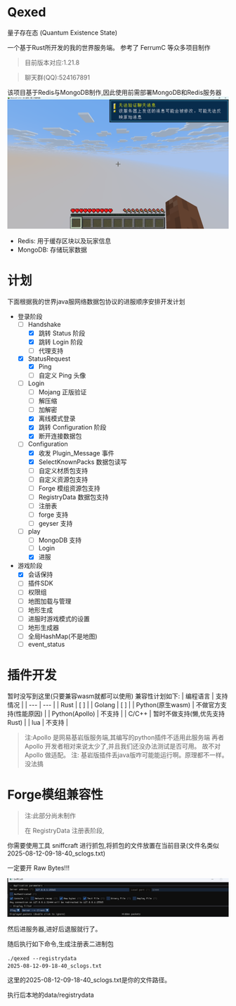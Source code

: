 # Qexed
量子存在态 (Quantum Existence State)

一个基于Rust所开发的我的世界服务端。
参考了 FerrumC 等众多项目制作
> 目前版本对应:1.21.8

> 聊天群(QQ):524167891

该项目基于Redis与MongoDB制作,因此使用前需部署MongoDB和Redis服务器
![alt text](doc/readme_join_server.png)
- Redis: 用于缓存区块以及玩家信息
- MongoDB: 存储玩家数据
# 计划
下面根据我的世界java服网络数据包协议的进服顺序安排开发计划
- 登录阶段
    - [ ] Handshake
        - [x] 跳转 Status 阶段
        - [x] 跳转 Login 阶段
        - [ ] 代理支持
    - [x] StatusRequest
        - [x] Ping
        - [ ] 自定义 Ping 头像
    - [ ] Login
        - [ ] Mojang 正版验证
        - [ ] 解压缩
        - [ ] 加解密
        - [x] 离线模式登录
        - [x] 跳转 Configuration 阶段
        - [x] 断开连接数据包
    - [ ] Configuration
        - [x] 收发 Plugin_Message 事件
        - [x] SelectKnownPacks 数据包读写
        - [ ] 自定义材质包支持
        - [ ] 自定义资源包支持
        - [ ] Forge 模组资源包支持
        - [ ] RegistryData 数据包支持
        - [ ] 注册表
        - [ ] forge 支持
        - [ ] geyser 支持
    - [ ] play
        - [ ] MongoDB 支持
        - [ ] Login 
        - [x] 进服

- 游戏阶段
    - [x] 会话保持
    - [ ] 插件SDK
    - [ ] 权限组
    - [ ] 地图加载与管理
    - [ ] 地形生成
    - [ ] 进服时游戏模式的设置
    - [ ] 地形生成器
    - [ ] 全局HashMap(不是地图)
    - [ ] event_status 
# 插件开发
暂时没写到这里(只要兼容wasm就都可以使用)
兼容性计划如下:
| 编程语言 | 支持情况 |
| --- | --- |
| Rust | [ ] |
| Golang | [ ] |
| Python(原生wasm) | 不做官方支持(性能原因) |
| Python(Apollo) | 不支持 |
| C/C++ | 暂时不做支持(懒,优先支持Rust) |
| lua | 不支持 |

> 注:Apollo 是网易基岩版服务端,其编写的python插件不适用此服务端
> 再者Apollo 开发者相对来说太少了,并且我们还没办法测试是否可用。
> 故不对 Apollo 做适配。
> 注: 基岩版插件丢java版咋可能能运行啊。原理都不一样。没法搞


# Forge模组兼容性
> 注:此部分尚未制作
>
> 在 RegistryData 注册表阶段,

你需要使用工具 sniffcraft 进行抓包,将抓包的文件放置在当前目录(文件名类似 2025-08-12-09-18-40_sclogs.txt)

一定要开 Raw Bytes!!!

![alt text](doc/readme1.png)

然后进服务器,进好后退服就行了。

随后执行如下命令,生成注册表二进制包

<code>./qexed --registrydata 2025-08-12-09-18-40_sclogs.txt</code>

这里的2025-08-12-09-18-40_sclogs.txt是你的文件路径。

执行后本地的data/registrydata 